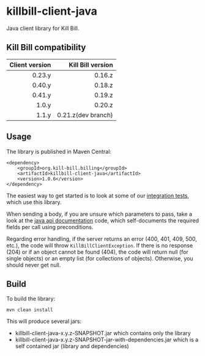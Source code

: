 killbill-client-java
====================

Java client library for Kill Bill.

Kill Bill compatibility
-----------------------

| Client version | Kill Bill version |
| -------------: | ----------------: |
| 0.23.y         | 0.16.z            |
| 0.40.y         | 0.18.z            |
| 0.41.y         | 0.19.z            |
| 1.0.y          | 0.20.z            |
| 1.1.y          | 0.21.z(dev branch)|

Usage
-----

The library is published in Maven Central:

    <dependency>
        <groupId>org.kill-bill.billing</groupId>
        <artifactId>killbill-client-java</artifactId>
        <version>1.0.6</version>
    </dependency>

The easiest way to get started is to look at some of our [integration tests](https://github.com/killbill/killbill/tree/master/profiles/killbill/src/test/java/org/killbill/billing/jaxrs), which use this library.

When sending a body, if you are unsure which parameters to pass, take a look at the [java api documentation](https://killbill.github.io/slate/?java#) code, which self-documents the required fields per call using preconditions.

Regarding error handling, if the server returns an error (400, 401, 409, 500, etc.), the code will throw `KillBillClientException`. If there is no response (204) or if an object cannot be found (404), the code will return null (for single objects) or an empty list (for collections of objects). Otherwise, you should never get null.

Build
-----

To build the library:

    mvn clean install

This will produce several jars:

* killbill-client-java-x.y.z-SNAPSHOT.jar which contains only the library
* killbill-client-java-x.y.z-SNAPSHOT-jar-with-dependencies.jar which is a self contained jar (library and dependencies)
